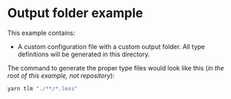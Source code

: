 # Output folder example

This example contains:

- A custom configuration file with a custom output folder. All type definitions will be generated in this directory.

The command to generate the proper type files would look like this (_in the root of this example, not repository_):

```bash
yarn tlm "./**/*.less"
```
